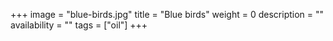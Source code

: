 +++
image = "blue-birds.jpg"
title = "Blue birds"
weight = 0
description = ""
availability = ""
tags = ["oil"]
+++

